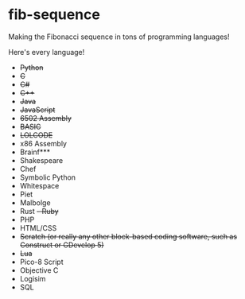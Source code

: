# fib-sequence
Making the Fibonacci sequence in tons of programming languages!

Here's every language!

- ~~Python~~
- ~~C~~
- ~~C#~~
- ~~C++~~
- ~~Java~~
- ~~JavaScript~~
- ~~6502 Assembly~~
- ~~BASIC~~
- ~~LOLCODE~~
- x86 Assembly
- Brainf***
- Shakespeare
- Chef
- Symbolic Python
- Whitespace
- Piet
- Malbolge
- Rust
~~- Ruby~~
- PHP
- HTML/CSS
- ~~Scratch (or really any other block-based coding software, such as Construct or GDevelop 5)~~
- ~~Lua~~
- Pico-8 Script
- Objective C
- Logisim
- SQL
